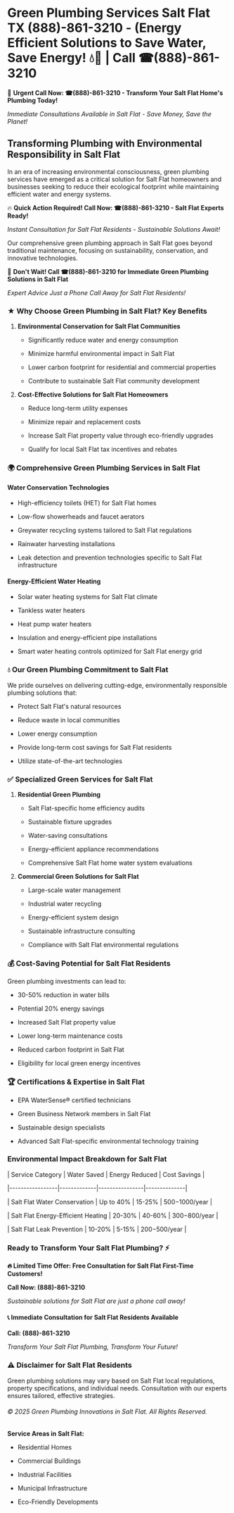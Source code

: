 # Green Plumbing Services Salt Flat TX (888)-861-3210 - (Energy Efficient Solutions to Save Water, Save Energy! 💧🌿 | Call ☎(888)-861-3210

🚨 **Urgent Call Now: ☎(888)-861-3210 - Transform Your Salt Flat Home's Plumbing Today!**
*Immediate Consultations Available in Salt Flat - Save Money, Save the Planet!*

## Transforming Plumbing with Environmental Responsibility in Salt Flat

In an era of increasing environmental consciousness, green plumbing services have emerged as a critical solution for Salt Flat homeowners and businesses seeking to reduce their ecological footprint while maintaining efficient water and energy systems. 

🔥 **Quick Action Required! Call Now: ☎(888)-861-3210 - Salt Flat Experts Ready!**
*Instant Consultation for Salt Flat Residents - Sustainable Solutions Await!*

Our comprehensive green plumbing approach in Salt Flat goes beyond traditional maintenance, focusing on sustainability, conservation, and innovative technologies.

🚨 **Don't Wait! Call ☎(888)-861-3210 for Immediate Green Plumbing Solutions in Salt Flat**
*Expert Advice Just a Phone Call Away for Salt Flat Residents!*

### ★ Why Choose Green Plumbing in Salt Flat? Key Benefits

1. **Environmental Conservation for Salt Flat Communities** 
   - Significantly reduce water and energy consumption
   - Minimize harmful environmental impact in Salt Flat
   - Lower carbon footprint for residential and commercial properties
   - Contribute to sustainable Salt Flat community development

2. **Cost-Effective Solutions for Salt Flat Homeowners** 
   - Reduce long-term utility expenses
   - Minimize repair and replacement costs
   - Increase Salt Flat property value through eco-friendly upgrades
   - Qualify for local Salt Flat tax incentives and rebates

### 🌍 Comprehensive Green Plumbing Services in Salt Flat

#### Water Conservation Technologies
- High-efficiency toilets (HET) for Salt Flat homes
- Low-flow showerheads and faucet aerators
- Greywater recycling systems tailored to Salt Flat regulations
- Rainwater harvesting installations
- Leak detection and prevention technologies specific to Salt Flat infrastructure

#### Energy-Efficient Water Heating
- Solar water heating systems for Salt Flat climate
- Tankless water heaters
- Heat pump water heaters
- Insulation and energy-efficient pipe installations
- Smart water heating controls optimized for Salt Flat energy grid

### 💧 Our Green Plumbing Commitment to Salt Flat

We pride ourselves on delivering cutting-edge, environmentally responsible plumbing solutions that:
- Protect Salt Flat's natural resources
- Reduce waste in local communities
- Lower energy consumption
- Provide long-term cost savings for Salt Flat residents
- Utilize state-of-the-art technologies

### ✅ Specialized Green Services for Salt Flat

1. **Residential Green Plumbing**
   - Salt Flat-specific home efficiency audits
   - Sustainable fixture upgrades
   - Water-saving consultations
   - Energy-efficient appliance recommendations
   - Comprehensive Salt Flat home water system evaluations

2. **Commercial Green Solutions for Salt Flat**
   - Large-scale water management
   - Industrial water recycling
   - Energy-efficient system design
   - Sustainable infrastructure consulting
   - Compliance with Salt Flat environmental regulations

### 💰 Cost-Saving Potential for Salt Flat Residents

Green plumbing investments can lead to:
- 30-50% reduction in water bills
- Potential 20% energy savings
- Increased Salt Flat property value
- Lower long-term maintenance costs
- Reduced carbon footprint in Salt Flat
- Eligibility for local green energy incentives

### 🏆 Certifications & Expertise in Salt Flat

- EPA WaterSense® certified technicians
- Green Business Network members in Salt Flat
- Sustainable design specialists
- Advanced Salt Flat-specific environmental technology training

### Environmental Impact Breakdown for Salt Flat

| Service Category | Water Saved | Energy Reduced | Cost Savings |
|-----------------|-------------|----------------|--------------|
| Salt Flat Water Conservation | Up to 40% | 15-25% | $500-$1000/year |
| Salt Flat Energy-Efficient Heating | 20-30% | 40-60% | $300-$800/year |
| Salt Flat Leak Prevention | 10-20% | 5-15% | $200-$500/year |

### Ready to Transform Your Salt Flat Plumbing? ⚡

**🔥 Limited Time Offer: Free Consultation for Salt Flat First-Time Customers!**

**Call Now: (888)-861-3210**
*Sustainable solutions for Salt Flat are just a phone call away!*

#### 📞 Immediate Consultation for Salt Flat Residents Available

**Call: (888)-861-3210**
*Transform Your Salt Flat Plumbing, Transform Your Future!*

### ⚠️ Disclaimer for Salt Flat Residents

Green plumbing solutions may vary based on Salt Flat local regulations, property specifications, and individual needs. Consultation with our experts ensures tailored, effective strategies.

###### © 2025 Green Plumbing Innovations in Salt Flat. All Rights Reserved.

**Service Areas in Salt Flat:** 
- Residential Homes
- Commercial Buildings
- Industrial Facilities
- Municipal Infrastructure
- Eco-Friendly Developments